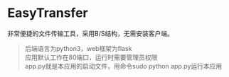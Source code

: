 # EasyTransfer
非常便捷的文件传输工具，采用B/S结构，无需安装客户端。  
> 后端语言为python3，web框架为flask  
> 应用默认工作在80端口，运行时需要管理员权限  
> app.py就是本应用的启动文件，用命令sudo python app.py运行本应用